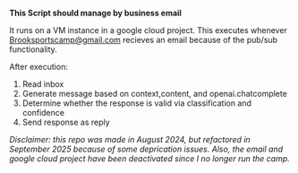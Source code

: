 **This Script should manage by business email**

It runs on a VM instance in a google cloud project. 
This executes whenever Brooksportscamp@gmail.com recieves an email
because of the pub/sub functionality.

After execution:

1. Read inbox
2. Generate message based on context,content, and openai.chatcomplete
3. Determine whether the response is valid via classification and confidence
4. Send response as reply

_Disclaimer: this repo was made in August 2024, but refactored in September 2025 because of some deprication issues._
_Also, the email and google cloud project have been deactivated since I no longer run the camp._
